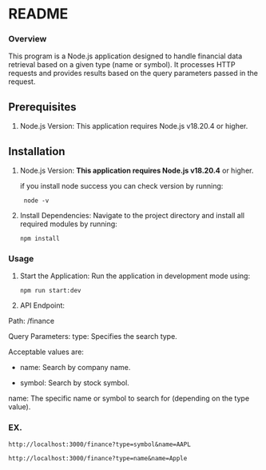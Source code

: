 # README
### Overview
This program is a Node.js application designed to handle financial data retrieval based on a given type (name or symbol). It processes HTTP requests and provides results based on the query parameters passed in the request.

## Prerequisites
1. Node.js Version: This application requires Node.js v18.20.4 or higher.

## Installation
1. Node.js Version:
 **This application requires Node.js v18.20.4** or higher.  

    if you install node success you can check version by running:

        node -v
      
2. Install Dependencies:
Navigate to the project directory and install all required modules by running:

       npm install

### Usage
1. Start the Application:
Run the application in development mode using:

       npm run start:dev

2. API Endpoint:
   
Path: /finance

Query Parameters: type: Specifies the search type. 
  
  Acceptable values are:
  
  - name: Search by company name.
   
  - symbol: Search by stock symbol.
  
  name: The specific name or symbol to search for (depending on the type value).

### EX.
    http://localhost:3000/finance?type=symbol&name=AAPL 
    
    http://localhost:3000/finance?type=name&name=Apple
